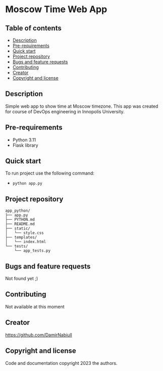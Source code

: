# Moscow Time Web App

## Table of contents

- [Description](#description)
- [Pre-requirements](#pre-requirements)
- [Quick start](#quick-start)
- [Project repository](#project-repository)
- [Bugs and feature requests](#bugs-and-feature-requests)
- [Contributing](#contributing)
- [Creator](#creator)
- [Copyright and license](#copyright-and-license)

## Description

Simple web app to show time at Moscow timezone. This app was created for course of DevOps engineering in Innopolis University.

## Pre-requirements

- Python 3.11
- Flask library

## Quick start

To run project use the following command:

- `python app.py`

## Project repository

```text
app_python/
├── app.py
├── PYTHON.md
├── README.md
├── static/
│   └── style.css
├── templates/
│   └── index.html
└── tests/
    └── app_tests.py
```

## Bugs and feature requests

Not found yet ;)

## Contributing

Not available at this moment

## Creator

<https://github.com/DamirNabiull>

## Copyright and license

Code and documentation copyright 2023 the authors.